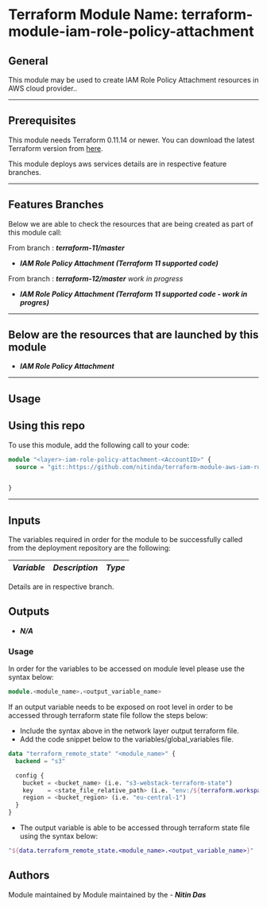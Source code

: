 # Terraform Module Name: terraform-module-iam-role-policy-attachment


## General

This module may be used to create IAM Role Policy Attachment resources in AWS cloud provider..

---


## Prerequisites

This module needs Terraform 0.11.14 or newer.
You can download the latest Terraform version from [here](https://www.terraform.io/downloads.html).

This module deploys aws services details are in respective feature branches.

---

## Features Branches

Below we are able to check the resources that are being created as part of this module call:

From branch : **_terraform-11/master_**

* **_IAM Role Policy Attachment (Terraform 11 supported code)_**

From branch : **_terraform-12/master_** *work in progress*

* **_IAM Role Policy Attachment (Terraform 11 supported code - work in progres)_**


---

## Below are the resources that are launched by this module

* **_IAM Role Policy Attachment_**


---

## Usage

## Using this repo

To use this module, add the following call to your code:

```tf
module "<layer>-iam-role-policy-attachment-<AccountID>" {
  source = "git::https://github.com/nitinda/terraform-module-aws-iam-role-policy-attachment.git?ref=master"


}
```
---

## Inputs

The variables required in order for the module to be successfully called from the deployment repository are the following:


|         **_Variable_**          |        **_Description_**            |   **_Type_**   |
|---------------------------------|-------------------------------------|----------------|



Details are in respective branch.


## Outputs

* **_N/A_**



### Usage
In order for the variables to be accessed on module level please use the syntax below:

```tf
module.<module_name>.<output_variable_name>
```

If an output variable needs to be exposed on root level in order to be accessed through terraform state file follow the steps below:

- Include the syntax above in the network layer output terraform file.
- Add the code snippet below to the variables/global_variables file.

```tf
data "terraform_remote_state" "<module_name>" {
  backend = "s3"

  config {
    bucket = <bucket_name> (i.e. "s3-webstack-terraform-state")
    key    = <state_file_relative_path> (i.e. "env:/${terraform.workspace}/4_Networking/terraform.tfstate")
    region = <bucket_region> (i.e. "eu-central-1")
  }
}
```

- The output variable is able to be accessed through terraform state file using the syntax below:

```tf
"${data.terraform_remote_state.<module_name>.<output_variable_name>}"
```

## Authors
Module maintained by Module maintained by the - **_Nitin Das_**